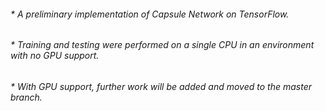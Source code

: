 ###### * A preliminary implementation of Capsule Network on TensorFlow.
###### * Training and testing were performed on a single CPU in an environment with no GPU support.
###### * With GPU support, further work will be added and moved to the master branch.  
